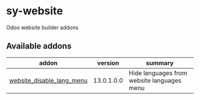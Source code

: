 # sy-website
Odoo website builder addons

[//]: # (addons)

Available addons
----------------
addon | version | summary
--- | --- | ---
[website_disable_lang_menu](website_disable_lang_menu/) | 13.0.1.0.0 | Hide languages from website languages menu

[//]: # (end addons)
